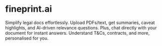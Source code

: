 # fineprint.ai
Simplify legal docs effortlessly. Upload PDFs/text, get summaries, caveat highlights, and AI-driven relevance questions. Plus, chat directly with your document for instant answers. Understand T&amp;Cs, contracts, and more, personalised for you.

